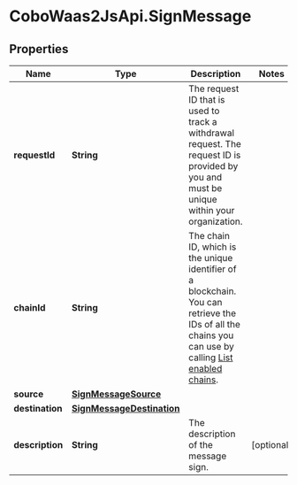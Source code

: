 # CoboWaas2JsApi.SignMessage

## Properties

Name | Type | Description | Notes
------------ | ------------- | ------------- | -------------
**requestId** | **String** | The request ID that is used to track a withdrawal request. The request ID is provided by you and must be unique within your organization. | 
**chainId** | **String** | The chain ID, which is the unique identifier of a blockchain. You can retrieve the IDs of all the chains you can use by calling [List enabled chains](/v2/api-references/wallets/list-enabled-chains). | 
**source** | [**SignMessageSource**](SignMessageSource.md) |  | 
**destination** | [**SignMessageDestination**](SignMessageDestination.md) |  | 
**description** | **String** | The description of the message sign. | [optional] 


